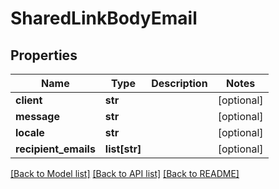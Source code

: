 # SharedLinkBodyEmail

## Properties
Name | Type | Description | Notes
------------ | ------------- | ------------- | -------------
**client** | **str** |  | [optional] 
**message** | **str** |  | [optional] 
**locale** | **str** |  | [optional] 
**recipient_emails** | **list[str]** |  | [optional] 

[[Back to Model list]](../README.md#documentation-for-models) [[Back to API list]](../README.md#documentation-for-api-endpoints) [[Back to README]](../README.md)


